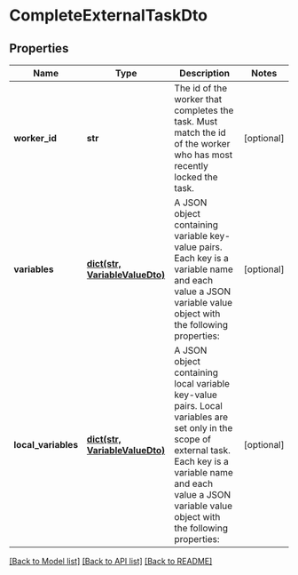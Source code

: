 # CompleteExternalTaskDto

## Properties
Name | Type | Description | Notes
------------ | ------------- | ------------- | -------------
**worker_id** | **str** | The id of the worker that completes the task. Must match the id of the worker who has most recently locked the task. | [optional] 
**variables** | [**dict(str, VariableValueDto)**](VariableValueDto.md) | A JSON object containing variable key-value pairs. Each key is a variable name and each value a JSON variable value object with the following properties: | [optional] 
**local_variables** | [**dict(str, VariableValueDto)**](VariableValueDto.md) | A JSON object containing local variable key-value pairs. Local variables are set only in the scope of external task. Each key is a variable name and each value a JSON variable value object with the following properties: | [optional] 

[[Back to Model list]](../README.md#documentation-for-models) [[Back to API list]](../README.md#documentation-for-api-endpoints) [[Back to README]](../README.md)



